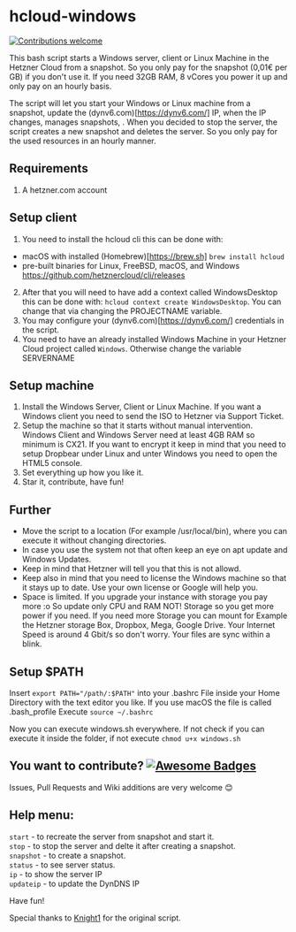 # hcloud-windows

[![Contributions welcome](https://img.shields.io/badge/contributions-welcome-orange.svg)](https://github.com/ntimo/hcloud-windows/pulls)

This bash script starts a Windows server, client or Linux Machine in the Hetzner Cloud from a snapshot. So you only pay for the snapshot (0,01€ per GB) if you don't use it. If you need 32GB RAM, 8 vCores you power it up and only pay on an hourly basis.

The script will let you start your Windows or Linux machine from a snapshot, update the (dynv6.com)[https://dynv6.com/] IP, when the IP changes, manages snapshots, . When you decided to stop the server, the script creates a new snapshot and deletes the server. So you only pay for the used resources in an hourly manner.

## Requirements
1. A hetzner.com account


## Setup client
1. You need to install the hcloud cli this can be done with:
  - macOS with installed (Homebrew)[https://brew.sh] `brew install hcloud`
  - pre-built binaries for Linux, FreeBSD, macOS, and Windows https://github.com/hetznercloud/cli/releases
2. After that you will need to have add a context called WindowsDesktop this can be done with: `hcloud context create WindowsDesktop`. You can change that via changing the PROJECTNAME variable.
3. You may configure your (dynv6.com)[https://dynv6.com/] credentials in the script.
4. You need to have an already installed Windows Machine in your Hetzner Cloud project called `Windows`. Otherwise change the variable SERVERNAME

## Setup machine
1. Install the Windows Server, Client or Linux Machine. If you want a Windows client you need to send the ISO to Hetzner via Support Ticket.
2. Setup the machine so that it starts without manual intervention. Windows Client and Windows Server need at least 4GB RAM so minimum is CX21. If you want to encrypt it keep in mind that you need to setup Dropbear under Linux and unter Windows you need to open the HTML5 console.
3. Set everything up how you like it.
4. Star it, contribute, have fun!

## Further
- Move the script to a location (For example /usr/local/bin), where you can execute it without changing directories.
- In case you use the system not that often keep an eye on apt update and Windows Updates.
- Keep in mind that Hetzner will tell you that this is not allowd.
- Keep also in mind that you need to license the Windows machine so that it stays up to date. Use your own license or Google will help you.
- Space is limited. If you upgrade your instance with storage you pay more :o So update only CPU and RAM NOT! Storage so you get more power if you need. If you need more Storage you can mount for Example the Hetzner storage Box, Dropbox, Mega, Google Drive. Your Internet Speed is around 4 Gbit/s so don't worry. Your files are sync within a blink.

## Setup $PATH
Insert `export PATH="/path/:$PATH"` into your .bashrc File inside your Home Directory with the text editor you like. If you use macOS the file is called .bash_profile
Execute `source ~/.bashrc`

Now you can execute windows.sh everywhere. If not check if you can execute it inside the folder, if not execute `chmod u+x windows.sh`

## You want to contribute? [![Awesome Badges](https://img.shields.io/badge/badges-awesome-green.svg)](https://github.com/Naereen/badges)

Issues, Pull Requests and Wiki additions are very welcome 😊

## Help menu:
 `start`    - to recreate the server from snapshot and start it.<br>
 `stop`     - to stop the server and delte it after creating a snapshot.<br>
 `snapshot` - to create a snapshot.<br>
 `status`   - to see server status.<br>
 `ip`       - to show the server IP<br>
 `updateip` - to update the DynDNS IP<br>

Have fun!


Special thanks to [Knight1](https://github.com/knight1) for the original script.

